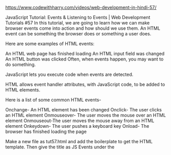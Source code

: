 https://www.codewithharry.com/videos/web-development-in-hindi-57/


JavaScript Tutorial: Events & Listening to Events | Web Development Tutorials #57
In this tutorial, we are going to learn how we can make browser events come into action and how should we use them. An HTML event can be something the browser does or something a user does.

Here are some examples of HTML events:

An HTML web page has finished loading
An HTML input field was changed
An HTML button was clicked
Often, when events happen, you may want to do something.

JavaScript lets you execute code when events are detected.

HTML allows event handler attributes, with JavaScript code, to be added to HTML elements.

Here is a list of some common HTML events-

Onchange-  An HTML element has been changed
Onclick- The user clicks an HTML element
Onmouseover-   The user moves the mouse over an HTML element
Onmouseout-The user moves the mouse away from an HTML element
Onkeydown- The user pushes a keyboard key
Onload- The browser has finished loading the page

Make a new file as tut57.html and add the boilerplate to get the HTML template. Then give the title as JS Events under the <title> tag. Let us now write some HTML to begin the work. We will simply add the paragraph and heading and the result will be as follows-

Now will make a button and we want to hide that button if someone clicks on it. But before that we can add some CSS to it to make it look attractive.

If we want that while clicking the button the paragraph should hide and by again clicking, it should come back, then we can write as follows-

<button id="btn" onclick="toggleHide()">Show/Hide</button>
function toggleHide(){
        let btn = document.getElementById('btn');
        let para = document.getElementById('para'); 
        if(para.style.display != 'none'){
        para.style.display = 'none';
        }
        else{
        para.style.display = 'block';
        }
    }
The result will be as follows-






In the same way, there is another event listener known as a mouseover. For example, if we want to alert when the mouse pointer is on the paragraph, then we can write the code as follows-

let para = document.getElementById('para');
        para.addEventListener('mouseover', function run(){
            alert('Mouse Inside')
        });
The result of the above code will be that whenever the mouse pointer will be over the paragraph, it will make an alert as shown below-



In the same way, if we want to alert when the pointer is outside the paragraph, we can write the code as follows-

para.addEventListener('mouseout', function run(){
            alert('Mouse now went outside')
        });
In the same way, you can try out with all the other events and practice more. In the further tutorials, we will practice some more event handlers in our websites. Till then stay with the tutorials. 